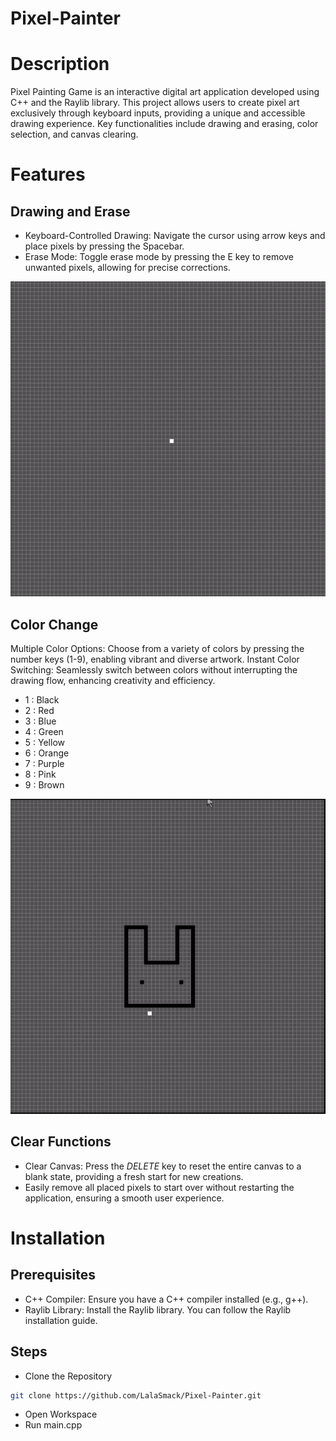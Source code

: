 # Pixel-Painter

# Description

Pixel Painting Game is an interactive digital art application developed using C++ and the Raylib library. This project allows users to create pixel art exclusively through keyboard inputs, providing a unique and accessible drawing experience. Key functionalities include drawing and erasing, color selection, and canvas clearing.

# Features

## Drawing and Erase

- Keyboard-Controlled Drawing: Navigate the cursor using arrow keys and place pixels by pressing the Spacebar.
- Erase Mode: Toggle erase mode by pressing the E key to remove unwanted pixels, allowing for precise corrections.

![Demo GIF](demo/Drawing.gif)

## Color Change

Multiple Color Options: Choose from a variety of colors by pressing the number keys (1-9), enabling vibrant and diverse artwork.
Instant Color Switching: Seamlessly switch between colors without interrupting the drawing flow, enhancing creativity and efficiency.

- 1 : Black
- 2 : Red
- 3 : Blue
- 4 : Green
- 5 : Yellow
- 6 : Orange
- 7 : Purple
- 8 : Pink
- 9 : Brown

![Demo GIF](demo/color_change.gif)

## Clear Functions

- Clear Canvas: Press the _DELETE_ key to reset the entire canvas to a blank state, providing a fresh start for new creations.
- Easily remove all placed pixels to start over without restarting the application, ensuring a smooth user experience.

# Installation

## Prerequisites

- C++ Compiler: Ensure you have a C++ compiler installed (e.g., g++).
- Raylib Library: Install the Raylib library. You can follow the Raylib installation guide.

## Steps

- Clone the Repository
```bash
git clone https://github.com/LalaSmack/Pixel-Painter.git
```
- Open Workspace
- Run main.cpp
